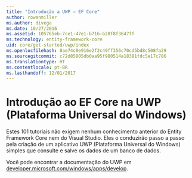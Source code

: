 ```yaml
---
title: "Introdução a UWP – EF Core"
author: rowanmiller
ms.author: divega
ms.date: 10/27/2016
ms.assetid: 105765eb-7ce1-47e1-b716-b28f8f3647ff
ms.technology: entity-framework-core
uid: core/get-started/uwp/index
ms.openlocfilehash: 8ae74c0e916e2f2c49ff356c70cd5bd8c508fa29
ms.sourcegitcommit: c72d85805db0aa95f980514a18381fdc5e17c786
ms.translationtype: HT
ms.contentlocale: pt-BR
ms.lasthandoff: 12/01/2017
---
```

# <a name="getting-started-with-ef-core-on-universal-windows-platform-uwp"></a>Introdução ao EF Core na UWP (Plataforma Universal do Windows)

Estes 101 tutoriais não exigem nenhum conhecimento anterior do Entity Framework Core nem do Visual Studio. Eles o conduzirão passo a passo pela criação de um aplicativo UWP (Plataforma Universal do Windows) simples que consulte e salve os dados de um banco de dados.

Você pode encontrar a documentação do UWP em [developer.microsoft.com/windows/apps/develop](https://developer.microsoft.com/windows/apps/develop).

